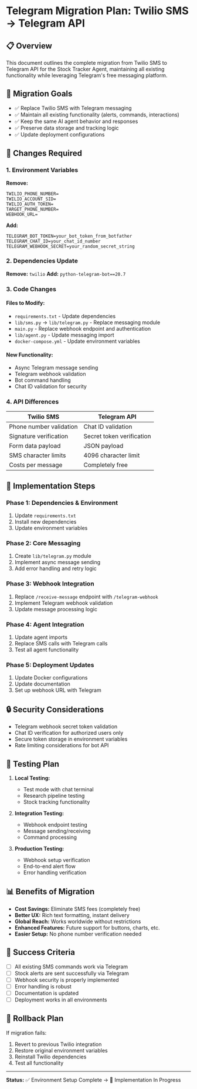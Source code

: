 # Telegram Migration Plan: Twilio SMS → Telegram API

## 📋 Overview
This document outlines the complete migration from Twilio SMS to Telegram API for the Stock Tracker Agent, maintaining all existing functionality while leveraging Telegram's free messaging platform.

## 🎯 Migration Goals
- ✅ Replace Twilio SMS with Telegram messaging
- ✅ Maintain all existing functionality (alerts, commands, interactions)
- ✅ Keep the same AI agent behavior and responses
- ✅ Preserve data storage and tracking logic
- ✅ Update deployment configurations

## 🔄 Changes Required

### 1. Environment Variables
**Remove:**
```env
TWILIO_PHONE_NUMBER=
TWILIO_ACCOUNT_SID=
TWILIO_AUTH_TOKEN=
TARGET_PHONE_NUMBER=
WEBHOOK_URL=
```

**Add:**
```env
TELEGRAM_BOT_TOKEN=your_bot_token_from_botfather
TELEGRAM_CHAT_ID=your_chat_id_number
TELEGRAM_WEBHOOK_SECRET=your_random_secret_string
```

### 2. Dependencies Update
**Remove:** `twilio`
**Add:** `python-telegram-bot==20.7`

### 3. Code Changes

#### Files to Modify:
- `requirements.txt` - Update dependencies
- `lib/sms.py` → `lib/telegram.py` - Replace messaging module
- `main.py` - Replace webhook endpoint and authentication
- `lib/agent.py` - Update messaging import
- `docker-compose.yml` - Update environment variables

#### New Functionality:
- Async Telegram message sending
- Telegram webhook validation
- Bot command handling
- Chat ID validation for security

### 4. API Differences

| Twilio SMS | Telegram API |
|------------|--------------|
| Phone number validation | Chat ID validation |
| Signature verification | Secret token verification |
| Form data payload | JSON payload |
| SMS character limits | 4096 character limit |
| Costs per message | Completely free |

## 🚀 Implementation Steps

### Phase 1: Dependencies & Environment
1. Update `requirements.txt`
2. Install new dependencies
3. Update environment variables

### Phase 2: Core Messaging
1. Create `lib/telegram.py` module
2. Implement async message sending
3. Add error handling and retry logic

### Phase 3: Webhook Integration
1. Replace `/receive-message` endpoint with `/telegram-webhook`
2. Implement Telegram webhook validation
3. Update message processing logic

### Phase 4: Agent Integration
1. Update agent imports
2. Replace SMS calls with Telegram calls
3. Test all agent functionality

### Phase 5: Deployment Updates
1. Update Docker configurations
2. Update documentation
3. Set up webhook URL with Telegram

## 🔒 Security Considerations
- Telegram webhook secret token validation
- Chat ID verification for authorized users only
- Secure token storage in environment variables
- Rate limiting considerations for bot API

## 🧪 Testing Plan
1. **Local Testing:**
   - Test mode with chat terminal
   - Research pipeline testing
   - Stock tracking functionality

2. **Integration Testing:**
   - Webhook endpoint testing
   - Message sending/receiving
   - Command processing

3. **Production Testing:**
   - Webhook setup verification
   - End-to-end alert flow
   - Error handling verification

## 📊 Benefits of Migration
- **Cost Savings:** Eliminate SMS fees (completely free)
- **Better UX:** Rich text formatting, instant delivery
- **Global Reach:** Works worldwide without restrictions
- **Enhanced Features:** Future support for buttons, charts, etc.
- **Easier Setup:** No phone number verification needed

## 🎯 Success Criteria
- [ ] All existing SMS commands work via Telegram
- [ ] Stock alerts are sent successfully via Telegram
- [ ] Webhook security is properly implemented
- [ ] Error handling is robust
- [ ] Documentation is updated
- [ ] Deployment works in all environments

## 🔄 Rollback Plan
If migration fails:
1. Revert to previous Twilio integration
2. Restore original environment variables
3. Reinstall Twilio dependencies
4. Test all functionality

---

**Status:** ✅ Environment Setup Complete → 🔄 Implementation In Progress
